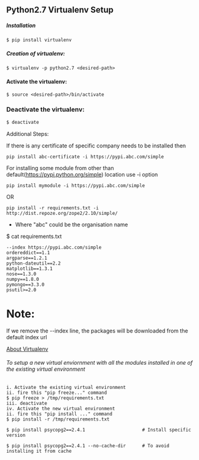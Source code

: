 ## Python2.7 Virtualenv Setup

##### Installation
```
$ pip install virtualenv
```

##### Creation of virtualenv:
```
$ virtualenv -p python2.7 <desired-path>
```

#### Activate the virtualenv:
```
$ source <desired-path>/bin/activate
```

### Deactivate the virtualenv:
```bash
$ deactivate
```

Additional Steps:

If there is any certificate of specific company needs to be installed then

```pip install abc-certificate -i https://pypi.abc.com/simple```

For installing some module from other than default(https://pypi.python.org/simple) location use -i option

```pip install mymodule -i https://pypi.abc.com/simple```

OR

```pip install -r requirements.txt -i http://dist.repoze.org/zope2/2.10/simple/```

* Where "abc" could be the organisation name

$ cat requirements.txt 
```
--index https://pypi.abc.com/simple
ordereddict==1.1 
argparse==1.2.1 
python-dateutil==2.2 
matplotlib==1.3.1 
nose==1.3.0 
numpy==1.8.0 
pymongo==3.3.0 
psutil>=2.0
```

# Note:
If we remove the --index line, the packages will be downloaded from the default index url

[About Virtualenv](https://virtualenv.pypa.io/en/stable/)

###### To setup a new virtual enviornment with all the modules installed in one of the existing virtual environment #####

```
i. Activate the existing virtual environment
ii. fire this "pip freeze..." command
$ pip freeze > /tmp/requirements.txt
iii. deactivate
iv. Activate the new virtual environment
ii. fire this "pip install ..." command
$ pip install -r /tmp/requirements.txt
```


```
$ pip install psycopg2==2.4.1                     # Install specific version

$ pip install psycopg2==2.4.1 --no-cache-dir      # To avoid installing it from cache
```


